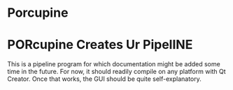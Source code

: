 # Porcupine
# PORcupine Creates Ur PipelINE
This is a pipeline program for which documentation might be added some time in the future. For now, it should readily compile on any platform with Qt Creator. Once that works, the GUI should be quite self-explanatory.